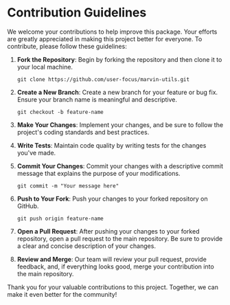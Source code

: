 # Contribution Guidelines

We welcome your contributions to help improve this package. Your efforts are greatly appreciated in making this project better for everyone. To contribute, please follow these guidelines:

1. **Fork the Repository**: Begin by forking the repository and then clone it to your local machine.

    ```
    git clone https://github.com/user-focus/marvin-utils.git
    ```

2. **Create a New Branch**: Create a new branch for your feature or bug fix. Ensure your branch name is meaningful and descriptive.

    ```
    git checkout -b feature-name
    ```

3. **Make Your Changes**: Implement your changes, and be sure to follow the project's coding standards and best practices.

4. **Write Tests**: Maintain code quality by writing tests for the changes you've made.

5. **Commit Your Changes**: Commit your changes with a descriptive commit message that explains the purpose of your modifications.

    ```
    git commit -m "Your message here"
    ```

6. **Push to Your Fork**: Push your changes to your forked repository on GitHub.

    ```
    git push origin feature-name
    ```

7. **Open a Pull Request**: After pushing your changes to your forked repository, open a pull request to the main repository. Be sure to provide a clear and concise description of your changes.

8. **Review and Merge**: Our team will review your pull request, provide feedback, and, if everything looks good, merge your contribution into the main repository.

Thank you for your valuable contributions to this project. Together, we can make it even better for the community!
